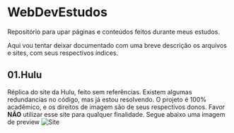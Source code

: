 # WebDevEstudos
Repositório para upar páginas e conteúdos feitos durante meus estudos.

Aqui vou tentar deixar documentado com uma breve descrição os arquivos e sites, com seus respectivos índices.

## 01.Hulu

Réplica do site da Hulu, feito sem referências. Existem algumas redundancias no código, mas já estou resolvendo.
O projeto é 100% acadêmico, e os direitos de imagem são de seus respectivos donos.
Favor **NÃO** utilizar esse site para qualquer finalidade. 
Segue abaixo uma imagem de preview
![Site](https://user-images.githubusercontent.com/90656961/185997856-114c2c75-bdae-4c9f-888d-c6f246cb62ef.png)

